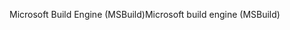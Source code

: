 <span data-ttu-id="3a193-101">Microsoft Build Engine (MSBuild)</span><span class="sxs-lookup"><span data-stu-id="3a193-101">Microsoft build engine (MSBuild)</span></span>